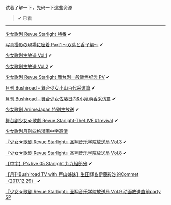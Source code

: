 试着了解一下，先码一下这些资源

>  ✔ 已看

-----

[少女歌剧 Revue Starlight 特番](https://www.bilibili.com/video/av21511002/) ✔

[写真撮影の現場に密着 Part1 ～双葉と香子編～](https://www.bilibili.com/video/av22649169/) ✔

[少女歌剧生放送 Vol.1](https://acg.tv/av13761402/) ✔

[少女歌剧生放送 Vol.2](https://acg.tv/av16835395/) ✔

[少女歌剧 Revue Starlight 舞台剧一般贩售纪念 PV](https://acg.tv/av17255000/) ✔

[月刊 Bushiroad - 舞台少女小山百代采访篇](https://acg.tv/av18063522/) ✔

[月刊 Bushiroad - 舞台少女佐藤日向&小泉萌香采访篇](https://acg.tv/av19058666/) ✔

[少女歌剧 AnimeJapan 特别生放送](https://acg.tv/av21266560/) ✔

[舞台剧少女☆歌劇 Revue Starlight-TheLIVE #1revival](https://acg.tv/av22490328/) ✔

[少女歌剧月刊四格漫画中字高清](https://www.bushiroadcn.com/category/comic/)

[『少女☆歌剧 Revue Starlight』圣翔音乐学院放送局 Vol.3](https://www.bilibili.com/video/av16840530/) ✔

[『少女☆歌剧 Revue Starlight』圣翔音乐学院放送局 Vol.8](https://www.bilibili.com/video/av24526183/) ✔

[【中字】P's live 05 Starlight 九九組部分](https://www.bilibili.com/video/av25664376/) ✔

[【月刊Bushiroad TV with 戸山姊妹】生田辉＆伊藤彩沙的Commet（2017.12.29）](https://www.bilibili.com/video/av17738143/) ✔

[『少女☆歌剧 Revue Starlight』圣翔音乐学院放送局 Vol.9 动画放送直前party SP](https://www.bilibili.com/video/av26733474/)
